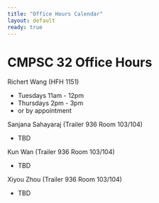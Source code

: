 ```yaml
---
title: "Office Hours Calendar"
layout: default
ready: true
---
```


<h1><strong>CMPSC 32 Office Hours</strong></h1>

Richert Wang (HFH 1151)
* Tuesdays 11am - 12pm
* Thursdays 2pm - 3pm
* or by appointment

Sanjana Sahayaraj (Trailer 936 Room 103/104)
* TBD

Kun Wan (Trailer 936 Room 103/104)
* TBD

Xiyou Zhou (Trailer 936 Room 103/104)
* TBD
